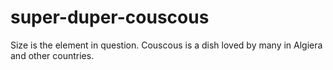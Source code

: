 # super-duper-couscous
Size is the element in question.
Couscous is a dish loved by many in Algiera and other countries.
